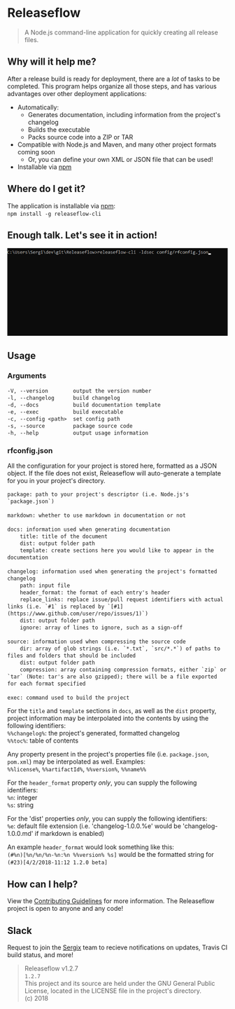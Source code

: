 # Releaseflow

> A Node.js command-line application for quickly creating all release files.

## Why will it help me?
After a release build is ready for deployment, there are a _lot_ of tasks to be completed. This program helps organize all those steps, and has various advantages over other deployment applications:
- Automatically:
	- Generates documentation, including information from the project's changelog
	- Builds the executable
	- Packs source code into a ZIP or TAR
- Compatible with Node.js and Maven, and many other project formats coming soon
	- Or, you can define your own XML or JSON file that can be used!
- Installable via [npm](https://www.npmjs.com/package/releaseflow-cli)

## Where do I get it?
The application is installable via [npm](https://www.npmjs.com/package/releaseflow-cli):  
`npm install -g releaseflow-cli`

## Enough talk. Let's see it in action!
![example](example.gif)

## Usage

### Arguments
```
-V, --version        output the version number  
-l, --changelog      build changelog  
-d, --docs           build documentation template  
-e, --exec           build executable  
-c, --config <path>  set config path  
-s, --source         package source code  
-h, --help           output usage information  
```

### rfconfig.json
All the configuration for your project is stored here, formatted as a JSON object. If the file does not exist, Releaseflow will auto-generate a template for you in your project's directory.

```
package: path to your project's descriptor (i.e. Node.js's `package.json`)  

markdown: whether to use markdown in documentation or not  

docs: information used when generating documentation  
	title: title of the document  
	dist: output folder path  
	template: create sections here you would like to appear in the documentation  

changelog: information used when generating the project's formatted changelog  
	path: input file  
	header_format: the format of each entry's header  
	replace_links: replace issue/pull request identifiers with actual links (i.e. `#1` is replaced by `[#1](https://www.github.com/user/repo/issues/1)`)  
	dist: output folder path  
	ignore: array of lines to ignore, such as a sign-off  

source: information used when compressing the source code  
	dir: array of glob strings (i.e. `*.txt`, `src/*.*`) of paths to files and folders that should be included  
	dist: output folder path  
	compression: array containing compression formats, either `zip` or `tar` (Note: tar's are also gzipped); there will be a file exported for each format specified  

exec: command used to build the project  
```

For the `title` and `template` sections in `docs`, as well as the `dist` property, project information may be interpolated into the contents by using the following identifiers:  
`%%changelog%`: the project's generated, formatted changelog  
`%%toc%`: table of contents  

Any property present in the project's properties file (i.e. `package.json`, `pom.xml`) may be interpolated as well. Examples:  
`%%license%`, `%%artifactId%`, `%%version%`, `%%name%%`  

For the `header_format` property _only_, you can supply the following identifiers:  
`%n`: integer  
`%s`: string

For the 'dist' properties _only_, you can supply the following identifiers:  
`%e`: default file extension (i.e. 'changelog-1.0.0.%e' would be 'changelog-1.0.0.md' if markdown is enabled)

An example `header_format` would look something like this:  
`(#%n)[%n/%n/%n-%n:%n %%version% %s]` would be the formatted string for `(#23)[4/2/2018-11:12 1.2.0 beta]`

## How can I help?
View the [Contributing Guidelines](https://github.com/Sergix/JTerm/blob/master/CONTRIBUTING.md) for more information. The Releaseflow project is open to anyone and any code!

## Slack
Request to join the [Sergix](https://sergix.slack.com/) team to recieve notifications on updates, Travis CI build status, and more!

> Releaseflow v1.2.7  
> `1.2.7`  
> This project and its source are held under the GNU General Public License, located in the LICENSE file in the project's directory.  
> (c) 2018